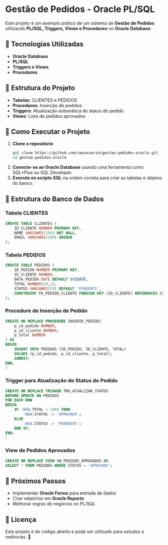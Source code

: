 # Gestão de Pedidos - Oracle PL/SQL

Este projeto é um exemplo prático de um sistema de **Gestão de Pedidos** utilizando **PL/SQL, Triggers, Views e Procedures** no **Oracle Database**.

## 📌 Tecnologias Utilizadas
- **Oracle Database**
- **PL/SQL**
- **Triggers e Views**
- **Procedures**

## 📂 Estrutura do Projeto
- **Tabelas**: CLIENTES e PEDIDOS
- **Procedures**: Inserção de pedidos
- **Triggers**: Atualização automática do status do pedido
- **Views**: Lista de pedidos aprovados

## 🚀 Como Executar o Projeto
1. **Clone o repositório**
   ```sh
   git clone https://github.com/seuusuario/gestao-pedidos-oracle.git
   cd gestao-pedidos-oracle
   ```
2. **Conecte-se ao Oracle Database** usando uma ferramenta como SQL*Plus ou SQL Developer.
3. **Execute os scripts SQL** na ordem correta para criar as tabelas e objetos do banco.

## 📜 Estrutura do Banco de Dados
### **Tabela CLIENTES**
```sql
CREATE TABLE CLIENTES (
    ID_CLIENTE NUMBER PRIMARY KEY,
    NOME VARCHAR2(100) NOT NULL,
    EMAIL VARCHAR2(100) UNIQUE
);
```
### **Tabela PEDIDOS**
```sql
CREATE TABLE PEDIDOS (
    ID_PEDIDO NUMBER PRIMARY KEY,
    ID_CLIENTE NUMBER,
    DATA_PEDIDO DATE DEFAULT SYSDATE,
    TOTAL NUMBER(10,2),
    STATUS VARCHAR2(20) DEFAULT 'PENDENTE',
    CONSTRAINT FK_PEDIDO_CLIENTE FOREIGN KEY (ID_CLIENTE) REFERENCES CLIENTES(ID_CLIENTE)
);
```
### **Procedure de Inserção de Pedido**
```sql
CREATE OR REPLACE PROCEDURE INSERIR_PEDIDO(
    p_id_pedido NUMBER,
    p_id_cliente NUMBER,
    p_total NUMBER
) AS
BEGIN
    INSERT INTO PEDIDOS (ID_PEDIDO, ID_CLIENTE, TOTAL)
    VALUES (p_id_pedido, p_id_cliente, p_total);
    COMMIT;
END;
/
```
### **Trigger para Atualização do Status do Pedido**
```sql
CREATE OR REPLACE TRIGGER TRG_ATUALIZAR_STATUS
BEFORE UPDATE ON PEDIDOS
FOR EACH ROW
BEGIN
    IF :NEW.TOTAL > 1000 THEN
        :NEW.STATUS := 'APROVADO';
    ELSE
        :NEW.STATUS := 'PENDENTE';
    END IF;
END;
/
```
### **View de Pedidos Aprovados**
```sql
CREATE OR REPLACE VIEW VW_PEDIDOS_APROVADOS AS
SELECT * FROM PEDIDOS WHERE STATUS = 'APROVADO';
```

## 📌 Próximos Passos
- Implementar **Oracle Forms** para entrada de dados
- Criar relatórios em **Oracle Reports**
- Melhorar regras de negócios no PL/SQL

## 📄 Licença
Este projeto é de código aberto e pode ser utilizado para estudos e melhorias. 🚀

